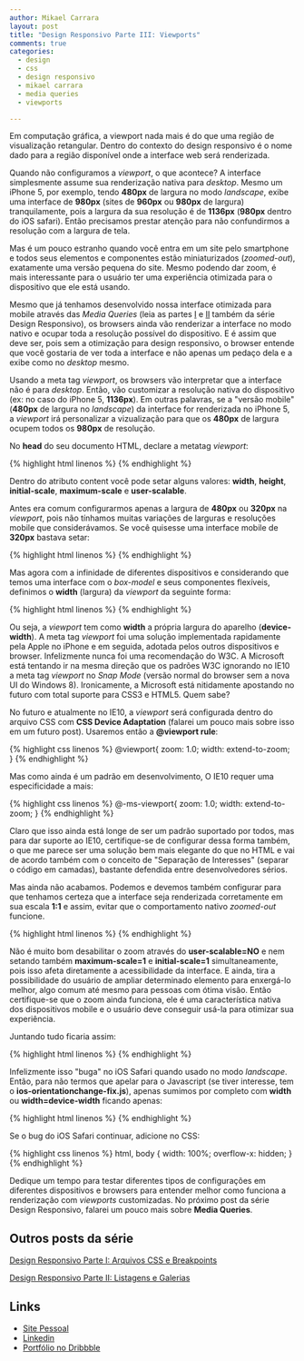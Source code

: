 ```yaml
---
author: Mikael Carrara
layout: post
title: "Design Responsivo Parte III: Viewports"
comments: true
categories:
  - design
  - css
  - design responsivo
  - mikael carrara
  - media queries
  - viewports

---
```


Em computação gráfica, a viewport nada mais é do que uma região de visualização retangular. Dentro do contexto do design responsivo é o nome dado para a região disponível onde a interface web será renderizada.

<!--more-->

Quando não configuramos a *viewport*, o que acontece? A interface simplesmente assume sua renderização nativa para *desktop*. Mesmo um iPhone 5, por exemplo, tendo **480px** de largura no modo *landscape*, exibe uma interface de **980px** (sites de **960px** ou **980px** de largura) tranquilamente, pois a largura da sua resolução é de **1136px** (**980px** dentro do iOS safari). Então precisamos prestar atenção para não confundirmos a resolução com a largura de tela.

Mas é um pouco estranho quando você entra em um site pelo smartphone e todos seus elementos e componentes estão miniaturizados (*zoomed-out*), exatamente uma versão pequena do site. Mesmo podendo dar zoom, é mais interessante para o usuário ter uma experiência otimizada para o dispositivo que ele está usando.

Mesmo que já tenhamos desenvolvido nossa interface otimizada para mobile através das *Media Queries* (leia as partes <a href="http://helabs.com.br/blog/2013/02/27/design-responsivo-parte-i-arquivos-css-e-breakpoints/">I</a> e <a href="http://helabs.com.br/blog/2013/05/24/design-responsivo-parte-ii-listagens-e-galerias/">II</a> também da série Design Responsivo), os browsers ainda vão renderizar a interface no modo nativo e ocupar toda a resolução possível do dispositivo. E é assim que deve ser, pois sem a otimização para design responsivo, o browser entende que você gostaria de ver toda a interface e não apenas um pedaço dela e a exibe como no *desktop* mesmo.

Usando a meta tag *viewport*, os browsers vão interpretar que a interface não é para *desktop*. Então, vão customizar a resolução nativa do dispositivo (ex: no caso do iPhone 5, **1136px**). Em outras palavras, se a "versão mobile" (**480px** de largura no *landscape*) da interface for renderizada no iPhone 5, a *viewport* irá personalizar a vizualização para que os **480px** de largura ocupem todos os **980px** de resolução.

No **head** do seu documento HTML, declare a metatag *viewport*:

{% highlight html linenos %}
<meta name="viewport" content="">
{% endhighlight  %}

Dentro do atributo content você pode setar alguns valores: **width**, **height**, **initial-scale**, **maximum-scale**  e **user-scalable**.

Antes era comum configurarmos apenas a largura de **480px** ou **320px** na *viewport*, pois não tínhamos muitas variações de larguras e resoluções mobile que considerávamos. Se você quisesse uma interface mobile de **320px** bastava setar:

{% highlight html linenos %}
<meta name="viewport" content="width=320">
{% endhighlight  %}

Mas agora com a infinidade de diferentes dispositivos e considerando que temos uma interface com o *box-model* e seus componentes flexíveis, definimos o **width** (largura) da *viewport* da seguinte forma:

{% highlight html linenos %}
<meta name="viewport" content="width=device-width">
{% endhighlight  %}

Ou seja, a *viewport* tem como **width** a própria largura do aparelho (**device-width**). A meta tag *viewport* foi uma solução implementada rapidamente pela Apple no iPhone e em seguida, adotada pelos outros dispositivos e browser. Infelizmente nunca foi uma recomendação do W3C. A Microsoft está tentando ir na mesma direção que os padrões W3C ignorando no IE10 a meta tag *viewport* no *Snap Mode* (versão normal do browser sem a nova UI do Windows 8). Ironicamente, a Microsoft está nitidamente apostando no futuro com total suporte para CSS3 e HTML5. Quem sabe?

No futuro e atualmente no IE10, a *viewport* será configurada dentro do arquivo CSS com **CSS Device Adaptation** (falarei um pouco mais sobre isso em um futuro post). Usaremos então a **@viewport rule**:

{% highlight css linenos %}
@viewport{
  zoom: 1.0;
  width: extend-to-zoom;
}
{% endhighlight  %}

Mas como ainda é um padrão em desenvolvimento, O IE10 requer uma especificidade a mais:

{% highlight css linenos %}
@-ms-viewport{
  zoom: 1.0;
  width: extend-to-zoom;
}
{% endhighlight  %}

Claro que isso ainda está longe de ser um padrão suportado por todos, mas para dar suporte ao IE10, certifique-se de configurar dessa forma também, o que me parece ser uma solução bem mais elegante do que no HTML e vai de acordo também com o conceito de "Separação de Interesses" (separar o código em camadas), bastante defendida entre desenvolvedores sérios.

Mas ainda não acabamos. Podemos e devemos também configurar para que tenhamos certeza que a interface seja renderizada corretamente em sua escala **1:1** e assim, evitar que o comportamento nativo *zoomed-out* funcione.

{% highlight html linenos %}
<meta name="viewport" content="initial-scale=1">
{% endhighlight  %}

Não é muito bom desabilitar o zoom através do **user-scalable=NO** e nem setando também **maximum-scale=1** e **initial-scale=1** simultaneamente, pois isso afeta diretamente a acessibilidade da interface. E ainda, tira a possibilidade do usuário de ampliar determinado elemento para enxergá-lo melhor, algo comum até mesmo para pessoas com ótima visão. Então certifique-se que o zoom ainda funciona, ele é uma característica nativa dos dispositivos mobile e o usuário deve conseguir usá-la para otimizar sua experiência.

Juntando tudo ficaria assim:

{% highlight html linenos %}
<meta name="viewport" content="width=device-width, initial-scale=1">
{% endhighlight  %}

Infelizmente isso "buga" no iOS Safari quando usado no modo *landscape*. Então, para não termos que apelar para o Javascript (se tiver interesse, tem o **ios-orientationchange-fix.js**), apenas sumimos por completo com **width** ou **width=device-width** ficando apenas:

{% highlight html linenos %}
<meta name="viewport" content="initial-scale=1">
{% endhighlight  %}

Se o bug do iOS Safari continuar, adicione no CSS:

{% highlight css linenos %}
html, body {
  width: 100%;
  overflow-x: hidden;
}
{% endhighlight  %}

Dedique um tempo para testar diferentes tipos de configurações em diferentes dispositivos e browsers para entender melhor como funciona a renderização com *viewports* customizadas. No próximo post da série Design Responsivo, falarei um pouco mais sobre **Media Queries**.


## Outros posts da série

[Design Responsivo Parte I: Arquivos CSS e Breakpoints](http://helabs.com.br/blog/2013/02/27/design-responsivo-parte-i-arquivos-css-e-breakpoints)

[Design Responsivo Parte II: Listagens e Galerias](http://helabs.com.br/blog/2013/05/24/design-responsivo-parte-ii-listagens-e-galerias/)

## Links

- [Site Pessoal](http://www.mikaelcarrara.com)
- [Linkedin](br.linkedin.com/in/mikaelcarrara/)
- [Portfólio no Dribbble](http://dribbble.com/mikaelcarrara)
